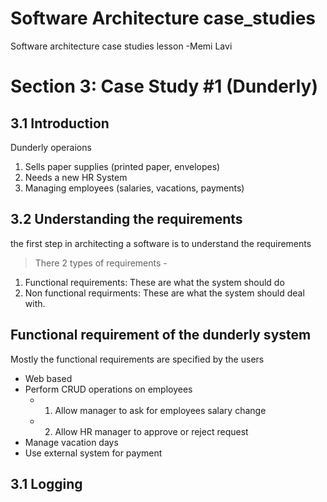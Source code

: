# Software Architecture case_studies
Software architecture case studies lesson -Memi Lavi
#  Section 3: Case Study #1 (Dunderly)
## 3.1 Introduction
Dunderly operaions
1. Sells paper supplies (printed paper, envelopes)
2. Needs a new HR System
3. Managing employees (salaries, vacations, payments)

## 3.2 Understanding the requirements
the first step in architecting a software is to understand the requirements
> There 2 types of requirements -
 1. Functional requirements: These are what the system should do
2. Non functional requirments: These are what the system should deal with.

##  Functional requirement of the dunderly system
 Mostly the functional requirements are specified by the users
 - Web based
 - Perform CRUD operations on employees
   - 1. Allow manager to ask for employees salary change
   - 2. Allow HR manager to approve or reject request
 - Manage vacation days
 - Use external system for payment

## 3.1 Logging


